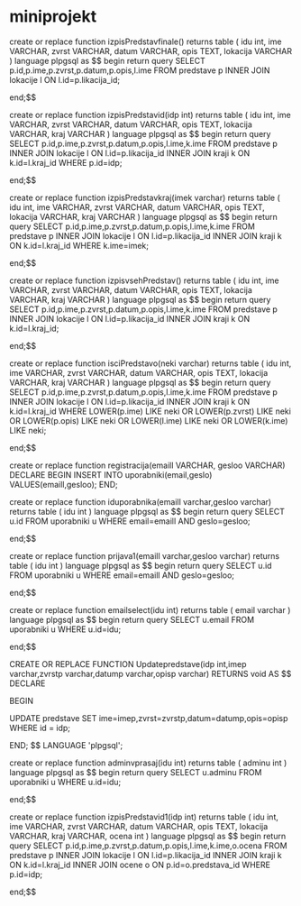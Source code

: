 # miniprojekt


create or replace function izpisPredstavfinale() 
	returns table (
		idu int,
        ime VARCHAR,
        zvrst VARCHAR,
        datum VARCHAR,
        opis TEXT,
		lokacija VARCHAR
	) 
	language plpgsql
as $$
begin
	return query 
		SELECT 
        p.id,p.ime,p.zvrst,p.datum,p.opis,l.ime
    FROM
        predstave p INNER JOIN lokacije l ON l.id=p.likacija_id;

end;$$

create or replace function izpisPredstavid(idp int) 
	returns table (
		idu int,
        ime VARCHAR,
        zvrst VARCHAR,
        datum VARCHAR,
        opis TEXT,
		lokacija VARCHAR,
		kraj VARCHAR
	) 
	language plpgsql
as $$
begin
	return query 
		SELECT 
        p.id,p.ime,p.zvrst,p.datum,p.opis,l.ime,k.ime
    FROM
        predstave p INNER JOIN lokacije l ON l.id=p.likacija_id INNER JOIN kraji k ON k.id=l.kraj_id
	WHERE p.id=idp;

end;$$

create or replace function izpisPredstavkraj(imek varchar) 
	returns table (
		idu int,
        ime VARCHAR,
        zvrst VARCHAR,
        datum VARCHAR,
        opis TEXT,
		lokacija VARCHAR,
		kraj VARCHAR
	) 
	language plpgsql
as $$
begin
	return query 
		SELECT 
        p.id,p.ime,p.zvrst,p.datum,p.opis,l.ime,k.ime
    FROM
        predstave p INNER JOIN lokacije l ON l.id=p.likacija_id INNER JOIN kraji k ON k.id=l.kraj_id
	WHERE k.ime=imek;

end;$$

create or replace function izpisvsehPredstav() 
    returns table (
        idu int,
        ime VARCHAR,
        zvrst VARCHAR,
        datum VARCHAR,
        opis TEXT,
        lokacija VARCHAR,
        kraj VARCHAR
    ) 
    language plpgsql
as $$
begin
    return query 
        SELECT 
        p.id,p.ime,p.zvrst,p.datum,p.opis,l.ime,k.ime
    FROM
        predstave p INNER JOIN lokacije l ON l.id=p.likacija_id INNER JOIN kraji k ON k.id=l.kraj_id;


end;$$

create or replace function isciPredstavo(neki varchar) 
	returns table (
		idu int,
        ime VARCHAR,
        zvrst VARCHAR,
        datum VARCHAR,
        opis TEXT,
		lokacija VARCHAR,
		kraj VARCHAR
	) 
	language plpgsql
as $$
begin
	return query 
		SELECT 
        p.id,p.ime,p.zvrst,p.datum,p.opis,l.ime,k.ime
    FROM
        predstave p INNER JOIN lokacije l ON l.id=p.likacija_id INNER JOIN kraji k ON k.id=l.kraj_id
	WHERE LOWER(p.ime) LIKE neki OR LOWER(p.zvrst) LIKE neki OR LOWER(p.opis) LIKE neki  OR LOWER(l.ime) LIKE neki  OR LOWER(k.ime) LIKE neki;

end;$$


create or replace function registracija(emaill VARCHAR, gesloo VARCHAR)
DECLARE
BEGIN
INSERT INTO uporabniki(email,geslo) VALUES(emaill,gesloo);
END;

create or replace function iduporabnika(emaill varchar,gesloo varchar) 
    returns table (
        idu int
    ) 
    language plpgsql
as $$
begin
    return query 
        SELECT 
        u.id
    FROM
        uporabniki u 
    WHERE email=emaill AND geslo=gesloo;

end;$$

create or replace function prijava1(emaill varchar,gesloo varchar) 
    returns table (
        idu int
    ) 
    language plpgsql
as $$
begin
    return query 
        SELECT 
        u.id
    FROM
        uporabniki u 
    WHERE email=emaill AND geslo=gesloo;

end;$$


create or replace function emailselect(idu int) 
    returns table (
        email varchar
    ) 
    language plpgsql
as $$
begin
    return query 
        SELECT 
        u.email
    FROM
        uporabniki u 
    WHERE u.id=idu;

end;$$

CREATE OR REPLACE FUNCTION Updatepredstave(idp int,imep varchar,zvrstp varchar,datump varchar,opisp varchar) 
RETURNS void AS $$ DECLARE

BEGIN

UPDATE predstave SET ime=imep,zvrst=zvrstp,datum=datump,opis=opisp  WHERE id = idp;

END; $$ LANGUAGE 'plpgsql';

create or replace function adminvprasaj(idu int) 
    returns table (
        adminu int
    ) 
    language plpgsql
as $$
begin
    return query 
        SELECT 
        u.adminu
    FROM
        uporabniki u 
    WHERE u.id=idu;

end;$$

create or replace function izpisPredstavid1(idp int) 
	returns table (
		idu int,
        ime VARCHAR,
        zvrst VARCHAR,
        datum VARCHAR,
        opis TEXT,
		lokacija VARCHAR,
		kraj VARCHAR,
		ocena int
	) 
	language plpgsql
as $$
begin
	return query 
		SELECT 
        p.id,p.ime,p.zvrst,p.datum,p.opis,l.ime,k.ime,o.ocena
    FROM
        predstave p INNER JOIN lokacije l ON l.id=p.likacija_id INNER JOIN kraji k ON k.id=l.kraj_id INNER JOIN ocene o ON p.id=o.predstava_id
	WHERE p.id=idp;

end;$$
